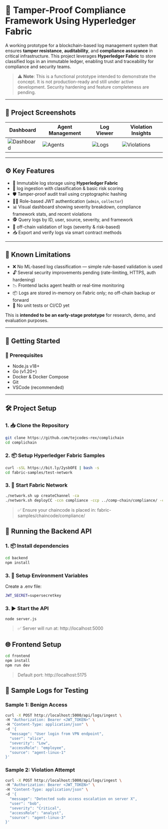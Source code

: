 # 🔐 Tamper-Proof Compliance Framework Using Hyperledger Fabric

A working prototype for a blockchain-based log management system that ensures **tamper resistance**, **auditability**, and **compliance assurance** in critical infrastructure. This project leverages **Hyperledger Fabric** to store classified logs in an immutable ledger, enabling trust and traceability for compliance and security teams.

> ⚠️ **Note**: This is a functional prototype intended to demonstrate the concept. It is not production-ready and still under active development. Security hardening and feature completeness are pending.

---

## 📸 Project Screenshots

| Dashboard | Agent Management | Log Viewer | Violation Insights |
|----------|------------------|-------------|-------------------|
| ![Dashboard](https://github.com/user-attachments/assets/d5b1e7c1-57e1-49f6-8894-58c690cc3ec6) | ![Agents](https://github.com/user-attachments/assets/d0b7bccf-bc1a-4a96-90e2-d7fe0f51e189) | ![Logs](https://github.com/user-attachments/assets/7c0012e8-a307-4164-af99-4559a33791ad) | ![Violations](https://github.com/user-attachments/assets/451da70d-1785-4a5b-bf9e-fc45337b2ec9) | 

---

## ⚙️ Key Features

- 🔐 Immutable log storage using **Hyperledger Fabric**
- 📩 log ingestion with classification & basic risk scoring
- 🛡️ Tamper-proof audit trail using cryptographic hashing
- 🧑‍💼 Role-based JWT authentication (`admin`, `collector`)
- 📊 Visual dashboard showing severity breakdown, compliance framework stats, and recent violations
- 🕵️ Query logs by ID, user, source, severity, and framework
- 🧮 off-chain validation of logs (severity & risk-based)
- 📥 Export and verify logs via smart contract methods

---

## 🚧 Known Limitations

- ❌ No ML-based log classification — simple rule-based validation is used
- 🔓 Several security improvements pending (rate-limiting, HTTPS, auth hardening)
- 📉 Frontend lacks agent health or real-time monitoring
- 📦 Logs are stored in-memory on Fabric only; no off-chain backup or forward
- 🧪 No unit tests or CI/CD yet

This is **intended to be an early-stage prototype** for research, demo, and evaluation purposes.

---

## 🏁 Getting Started

### 🧰 Prerequisites

- Node.js v18+
- Go (v1.20+)
- Docker & Docker Compose
- Git
- VSCode (recommended)

---

## 🛠️ Project Setup

### 1. 📥 Clone the Repository

```bash
git clone https://github.com/tejcodes-rex/complichain
cd complichain
```
### 2. 📦 Setup Hyperledger Fabric Samples
```bash
curl -sSL https://bit.ly/2ysbOFE | bash -s
cd fabric-samples/test-network
```
### 3. 🧪 Start Fabric Network
```bash
./network.sh up createChannel -ca
./network.sh deployCC -ccn compliance -ccp ../comp-chain/compliance/ -ccl go
```
>✅ Ensure your chaincode is placed in:
fabric-samples/chaincode/compliance/

## 🚀 Running the Backend API

### 1. 📦 Install dependencies
```bash
cd backend
npm install
```
### 3. 🔐 Setup Environment Variables
Create a .env file:
```bash
JWT_SECRET=supersecretkey
```
### 3. ▶️ Start the API
```bash
node server.js
```
> ✅ Server will run at: http://localhost:5000

## 🌐 Frontend Setup
```bash
cd frontend
npm install
npm run dev
```
>Default port: http://localhost:5175

## 📄 Sample Logs for Testing

###  Sample 1: Benign Access

```bash
curl -X POST http://localhost:5000/api/logs/ingest \
-H "Authorization: Bearer <JWT_TOKEN>" \
-H "Content-Type: application/json" \
-d '{
  "message": "User login from VPN endpoint",
  "user": "alice",
  "severity": "Low",
  "accessRole": "employee",
  "source": "agent-linux-1"
}'
```

###  Sample 2: Violation Attempt

```bash
curl -X POST http://localhost:5000/api/logs/ingest \
-H "Authorization: Bearer <JWT_TOKEN>" \
-H "Content-Type: application/json" \
-d '{
  "message": "Detected sudo access escalation on server X",
  "user": "bob",
  "severity": "Critical",
  "accessRole": "analyst",
  "source": "agent-linux-3"
}'
```


